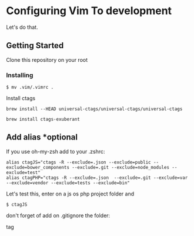 # Configuring Vim To development

Let's do that.

## Getting Started

Clone this repository on your root

### Installing


```
$ mv .vim/.vimrc .
```

Install ctags

```
brew install --HEAD universal-ctags/universal-ctags/universal-ctags
```

```
brew install ctags-exuberant
```

## Add alias *optional

If you use oh-my-zsh add to your .zshrc:

```
alias ctagJS="ctags -R --exclude=.json --exclude=public --exclude=bower_components --exclude=.git --exclude=node_modules --exclude=test"
alias ctagPHP="ctags -R --exclude=.json  --exclude=.git --exclude=var --exclude=vendor --exclude=tests --exclude=bin"
```

Let's test this, enter on a js os php project folder and

```
$ ctagJS
```

don't forget of add on .gitignore the folder:

tag
